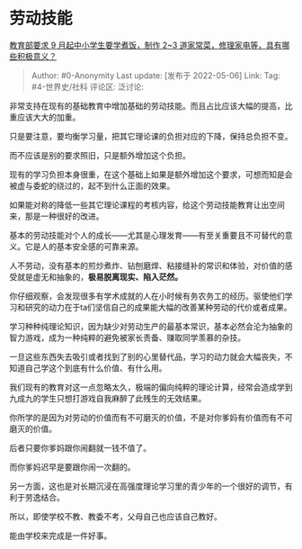 # 劳动技能
[教育部要求 9 月起中小学生要学煮饭，制作 2~3 道家常菜，修理家电等，具有哪些积极意义？](https://www.zhihu.com/question/531443999/answer/2472301817)

> Author: #0-Anonymity
> Last update: [发布于 2022-05-06]
> Link:
> Tag: #4-世界史/社科
> 评论区:
> 泛讨论:

非常支持在现有的基础教育中增加基础的劳动技能。而且占比应该大幅的提高，比重应该大大的加重。

只是要注意，要均衡学习量，把其它理论课的负担对应的下降，保持总负担不变。

而不应该是别的要求照旧，只是额外增加这个负担。

现有的学习负担本身很重，在这个基础上如果是额外增加这个要求，可想而知是会被虚与委蛇的绕过的，起不到什么正面的效果。

如果能对称的降低一些其它理论课程的考核内容，给这个劳动技能教育让出空间来，那是一种很好的改进。

基本的劳动技能对个人的成长——尤其是心理发育——有至关重要且不可替代的意义。它是人的基本安全感的可靠来源。

人不劳动，没有基本的煎炒煮炸、钻刨磨焊、粘接缝补的常识和体验，对价值的感受就是虚无和抽象的，**极易脱离现实、陷入茫然。**

你仔细观察，会发现很多有学术成就的人在小时候有务农务工的经历。驱使他们学习和研究的动力在于ta们坚信自己的成果能大幅的改善某种劳动的代价或者成果。

学习种种纯理论知识，因为缺少对劳动生产的最基本常识，基本必然会沦为抽象的智力游戏，成为一种纯粹的避免被家长责备、赚取同学羡慕的杂技。

一旦这些东西失去吸引或者找到了别的心里替代品，学习的动力就会大幅丧失，不知道自己学这个到底有什么价值、有什么用。

我们现有的教育对这一点忽略太久，极端的偏向纯粹的理论计算，经常会造成学到九成九的学生只想打游戏自我麻醉了此残生的无效结果。

你所学的是因为对劳动的价值而有不可磨灭的价值，不是对你爹妈有价值而有不可磨灭的价值。

后者只要你爹妈跟你闹翻就一钱不值了。

而你爹妈迟早是要跟你闹一次翻的。

另一方面，这也是对长期沉浸在高强度理论学习里的青少年的一个很好的调节，有利于劳逸结合。

所以，即使学校不教、教委不考，父母自己也应该自己教好。

能由学校来完成是一件好事。
